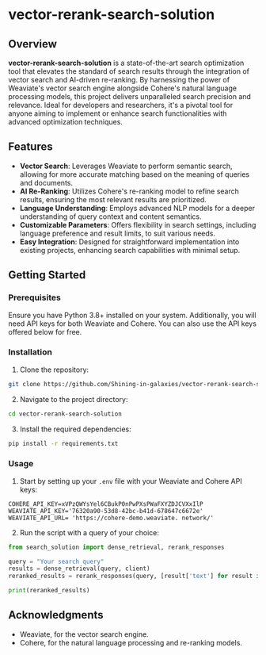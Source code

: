 # vector-rerank-search-solution

## Overview

**vector-rerank-search-solution** is a state-of-the-art search optimization tool that elevates the standard of search results through the integration of vector search and AI-driven re-ranking. By harnessing the power of Weaviate's vector search engine alongside Cohere's natural language processing models, this project delivers unparalleled search precision and relevance. Ideal for developers and researchers, it's a pivotal tool for anyone aiming to implement or enhance search functionalities with advanced optimization techniques.

## Features

- **Vector Search**: Leverages Weaviate to perform semantic search, allowing for more accurate matching based on the meaning of queries and documents.
- **AI Re-Ranking**: Utilizes Cohere's re-ranking model to refine search results, ensuring the most relevant results are prioritized.
- **Language Understanding**: Employs advanced NLP models for a deeper understanding of query context and content semantics.
- **Customizable Parameters**: Offers flexibility in search settings, including language preference and result limits, to suit various needs.
- **Easy Integration**: Designed for straightforward implementation into existing projects, enhancing search capabilities with minimal setup.

## Getting Started

### Prerequisites

Ensure you have Python 3.8+ installed on your system. Additionally, you will need API keys for both Weaviate and Cohere. You can also use the API keys offered below for free.

### Installation

1. Clone the repository:

```bash
git clone https://github.com/Shining-in-galaxies/vector-rerank-search-solution.git
```

2. Navigate to the project directory:

```bash
cd vector-rerank-search-solution
```

3. Install the required dependencies:

```bash
pip install -r requirements.txt
```

### Usage

1. Start by setting up your `.env` file with your Weaviate and Cohere API keys:

```plaintext
COHERE_API_KEY=xVPzQWYsYel6CBukP0nPwPXsPWaFXYZDJCVXxIlP
WEAVIATE_API_KEY='76320a90-53d8-42bc-b41d-678647c6672e'
WEAVIATE_API_URL= 'https://cohere-demo.weaviate. network/'
```

2. Run the script with a query of your choice:

```python
from search_solution import dense_retrieval, rerank_responses

query = "Your search query"
results = dense_retrieval(query, client)
reranked_results = rerank_responses(query, [result['text'] for result in results])

print(reranked_results)
```

## Acknowledgments

- Weaviate, for the vector search engine.
- Cohere, for the natural language processing and re-ranking models.
